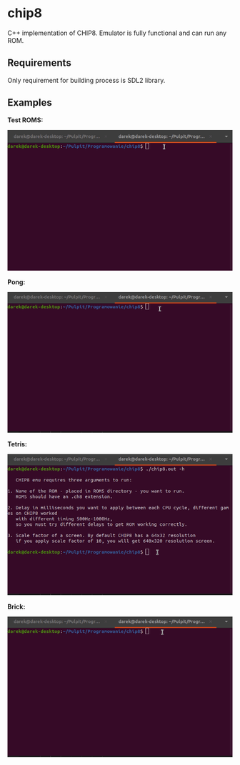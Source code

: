 # chip8

C++ implementation of CHIP8.
Emulator is fully functional and can run any ROM.

## Requirements

Only requirement for building process is SDL2 library.

## Examples

**Test ROMS:**

![](gifs/tests.gif)

**Pong:**

![](gifs/pong.gif)

**Tetris:**

![](gifs/tetris.gif)

**Brick:**

![](gifs/brick.gif)